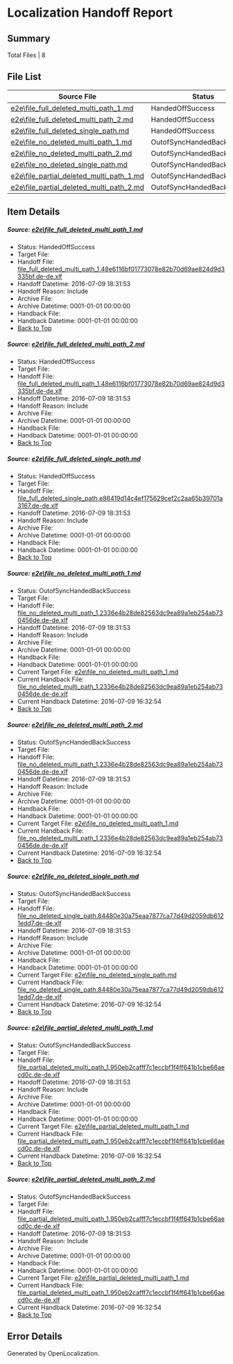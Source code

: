 # <a name='report-top'></a> Localization Handoff Report

## Summary
 Total Files | 8

## File List
 Source File | Status | Details 
 ----------- | ------ | ------- 
 [e2e\file_full_deleted_multi_path_1.md](https://github.com/OpenLocalizationTestOrg/oltest/blob/d2c74e8b582cc60f3cd0c2f1308f99242d6726c3/e2e/file_full_deleted_multi_path_1.md) | HandedOffSuccess | [Details](#9c98d48d9446b569a765e34c70b4ed760ee47c0e1)
 [e2e\file_full_deleted_multi_path_2.md](https://github.com/OpenLocalizationTestOrg/oltest/blob/d2c74e8b582cc60f3cd0c2f1308f99242d6726c3/e2e/file_full_deleted_multi_path_2.md) | HandedOffSuccess | [Details](#9c98d48d9446b569a765e34c70b4ed760ee47c0e2)
 [e2e\file_full_deleted_single_path.md](https://github.com/OpenLocalizationTestOrg/oltest/blob/d2c74e8b582cc60f3cd0c2f1308f99242d6726c3/e2e/file_full_deleted_single_path.md) | HandedOffSuccess | [Details](#b3bb74b8c1693ebc2f68c6513818f67b87becd383)
 [e2e\file_no_deleted_multi_path_1.md](https://github.com/OpenLocalizationTestOrg/oltest/blob/d2c74e8b582cc60f3cd0c2f1308f99242d6726c3/e2e/file_no_deleted_multi_path_1.md) | OutofSyncHandedBackSuccess | [Details](#af04a6ba9dd95879df57fe7cd96eb37b15f2d5704)
 [e2e\file_no_deleted_multi_path_2.md](https://github.com/OpenLocalizationTestOrg/oltest/blob/d2c74e8b582cc60f3cd0c2f1308f99242d6726c3/e2e/file_no_deleted_multi_path_2.md) | OutofSyncHandedBackSuccess | [Details](#af04a6ba9dd95879df57fe7cd96eb37b15f2d5705)
 [e2e\file_no_deleted_single_path.md](https://github.com/OpenLocalizationTestOrg/oltest/blob/d2c74e8b582cc60f3cd0c2f1308f99242d6726c3/e2e/file_no_deleted_single_path.md) | OutofSyncHandedBackSuccess | [Details](#fd88bad2888cfdc0b49339e5dbf9f9e84a34426a6)
 [e2e\file_partial_deleted_multi_path_1.md](https://github.com/OpenLocalizationTestOrg/oltest/blob/d2c74e8b582cc60f3cd0c2f1308f99242d6726c3/e2e/file_partial_deleted_multi_path_1.md) | OutofSyncHandedBackSuccess | [Details](#2bbbf69643661ca23d130ee2b26eac752bcd58147)
 [e2e\file_partial_deleted_multi_path_2.md](https://github.com/OpenLocalizationTestOrg/oltest/blob/d2c74e8b582cc60f3cd0c2f1308f99242d6726c3/e2e/file_partial_deleted_multi_path_2.md) | OutofSyncHandedBackSuccess | [Details](#2bbbf69643661ca23d130ee2b26eac752bcd58148)

## Item Details
##### <a name='9c98d48d9446b569a765e34c70b4ed760ee47c0e1'></a> Source: [e2e\file_full_deleted_multi_path_1.md](https://github.com/OpenLocalizationTestOrg/oltest/blob/d2c74e8b582cc60f3cd0c2f1308f99242d6726c3/e2e/file_full_deleted_multi_path_1.md)
* Status: HandedOffSuccess
* Target File: 
* Handoff File: [file_full_deleted_multi_path_1.48e6116bf01773078e82b70d69ae824d9d3335bf.de-de.xlf](https://github.com/OpenLocalizationTestOrg/olhandoff-e2e/blob/9816560e3ef793d5f9194ecce6fa06eaecbf7f09/ol-handoff/OpenLocalizationTestOrg/oltest-dede-fly/ci/mt/file_full_deleted_multi_path_1.48e6116bf01773078e82b70d69ae824d9d3335bf.de-de.xlf)
* Handoff Datetime: 2016-07-09 18:31:53
* Handoff Reason: Include
* Archive File: 
* Archive Datetime: 0001-01-01 00:00:00
* Handback File: 
* Handback Datetime: 0001-01-01 00:00:00
* [Back to Top](#report-top)

##### <a name='9c98d48d9446b569a765e34c70b4ed760ee47c0e2'></a> Source: [e2e\file_full_deleted_multi_path_2.md](https://github.com/OpenLocalizationTestOrg/oltest/blob/d2c74e8b582cc60f3cd0c2f1308f99242d6726c3/e2e/file_full_deleted_multi_path_2.md)
* Status: HandedOffSuccess
* Target File: 
* Handoff File: [file_full_deleted_multi_path_1.48e6116bf01773078e82b70d69ae824d9d3335bf.de-de.xlf](https://github.com/OpenLocalizationTestOrg/olhandoff-e2e/blob/9816560e3ef793d5f9194ecce6fa06eaecbf7f09/ol-handoff/OpenLocalizationTestOrg/oltest-dede-fly/ci/mt/file_full_deleted_multi_path_1.48e6116bf01773078e82b70d69ae824d9d3335bf.de-de.xlf)
* Handoff Datetime: 2016-07-09 18:31:53
* Handoff Reason: Include
* Archive File: 
* Archive Datetime: 0001-01-01 00:00:00
* Handback File: 
* Handback Datetime: 0001-01-01 00:00:00
* [Back to Top](#report-top)

##### <a name='b3bb74b8c1693ebc2f68c6513818f67b87becd383'></a> Source: [e2e\file_full_deleted_single_path.md](https://github.com/OpenLocalizationTestOrg/oltest/blob/d2c74e8b582cc60f3cd0c2f1308f99242d6726c3/e2e/file_full_deleted_single_path.md)
* Status: HandedOffSuccess
* Target File: 
* Handoff File: [file_full_deleted_single_path.e86419d14c4ef175629cef2c2aa65b39701a3167.de-de.xlf](https://github.com/OpenLocalizationTestOrg/olhandoff-e2e/blob/9816560e3ef793d5f9194ecce6fa06eaecbf7f09/ol-handoff/OpenLocalizationTestOrg/oltest-dede-fly/ci/mt/file_full_deleted_single_path.e86419d14c4ef175629cef2c2aa65b39701a3167.de-de.xlf)
* Handoff Datetime: 2016-07-09 18:31:53
* Handoff Reason: Include
* Archive File: 
* Archive Datetime: 0001-01-01 00:00:00
* Handback File: 
* Handback Datetime: 0001-01-01 00:00:00
* [Back to Top](#report-top)

##### <a name='af04a6ba9dd95879df57fe7cd96eb37b15f2d5704'></a> Source: [e2e\file_no_deleted_multi_path_1.md](https://github.com/OpenLocalizationTestOrg/oltest/blob/d2c74e8b582cc60f3cd0c2f1308f99242d6726c3/e2e/file_no_deleted_multi_path_1.md)
* Status: OutofSyncHandedBackSuccess
* Target File: 
* Handoff File: [file_no_deleted_multi_path_1.2336e4b28de82563dc9ea89a1eb254ab730456de.de-de.xlf](https://github.com/OpenLocalizationTestOrg/olhandoff-e2e/blob/9816560e3ef793d5f9194ecce6fa06eaecbf7f09/ol-handoff/OpenLocalizationTestOrg/oltest-dede-fly/ci/mt/file_no_deleted_multi_path_1.2336e4b28de82563dc9ea89a1eb254ab730456de.de-de.xlf)
* Handoff Datetime: 2016-07-09 18:31:53
* Handoff Reason: Include
* Archive File: 
* Archive Datetime: 0001-01-01 00:00:00
* Handback File: 
* Handback Datetime: 0001-01-01 00:00:00
* Current Target File: [e2e\file_no_deleted_multi_path_1.md](https://github.com/OpenLocalizationTestOrg/oltest-dede-fly/blob/a9e5291e65674a0fa9f263262cc61345a2abc436/e2e/file_no_deleted_multi_path_1.md)
* Current Handback File: [file_no_deleted_multi_path_1.2336e4b28de82563dc9ea89a1eb254ab730456de.de-de.xlf](https://github.com/OpenLocalizationTestOrg/olhandback-e2e/blob/8c5ddaf36505fbb6fcbcf182dd9cf5ba5ef4223c/ol-handback/OpenLocalizationTestOrg/oltest-dede-fly/ci/mt/file_no_deleted_multi_path_1.2336e4b28de82563dc9ea89a1eb254ab730456de.de-de.xlf)
* Current Handback Datetime: 2016-07-09 16:32:54
* [Back to Top](#report-top)

##### <a name='af04a6ba9dd95879df57fe7cd96eb37b15f2d5705'></a> Source: [e2e\file_no_deleted_multi_path_2.md](https://github.com/OpenLocalizationTestOrg/oltest/blob/d2c74e8b582cc60f3cd0c2f1308f99242d6726c3/e2e/file_no_deleted_multi_path_2.md)
* Status: OutofSyncHandedBackSuccess
* Target File: 
* Handoff File: [file_no_deleted_multi_path_1.2336e4b28de82563dc9ea89a1eb254ab730456de.de-de.xlf](https://github.com/OpenLocalizationTestOrg/olhandoff-e2e/blob/9816560e3ef793d5f9194ecce6fa06eaecbf7f09/ol-handoff/OpenLocalizationTestOrg/oltest-dede-fly/ci/mt/file_no_deleted_multi_path_1.2336e4b28de82563dc9ea89a1eb254ab730456de.de-de.xlf)
* Handoff Datetime: 2016-07-09 18:31:53
* Handoff Reason: Include
* Archive File: 
* Archive Datetime: 0001-01-01 00:00:00
* Handback File: 
* Handback Datetime: 0001-01-01 00:00:00
* Current Target File: [e2e\file_no_deleted_multi_path_1.md](https://github.com/OpenLocalizationTestOrg/oltest-dede-fly/blob/a9e5291e65674a0fa9f263262cc61345a2abc436/e2e/file_no_deleted_multi_path_1.md)
* Current Handback File: [file_no_deleted_multi_path_1.2336e4b28de82563dc9ea89a1eb254ab730456de.de-de.xlf](https://github.com/OpenLocalizationTestOrg/olhandback-e2e/blob/8c5ddaf36505fbb6fcbcf182dd9cf5ba5ef4223c/ol-handback/OpenLocalizationTestOrg/oltest-dede-fly/ci/mt/file_no_deleted_multi_path_1.2336e4b28de82563dc9ea89a1eb254ab730456de.de-de.xlf)
* Current Handback Datetime: 2016-07-09 16:32:54
* [Back to Top](#report-top)

##### <a name='fd88bad2888cfdc0b49339e5dbf9f9e84a34426a6'></a> Source: [e2e\file_no_deleted_single_path.md](https://github.com/OpenLocalizationTestOrg/oltest/blob/d2c74e8b582cc60f3cd0c2f1308f99242d6726c3/e2e/file_no_deleted_single_path.md)
* Status: OutofSyncHandedBackSuccess
* Target File: 
* Handoff File: [file_no_deleted_single_path.84480e30a75eaa7877ca77d49d2059db6121edd7.de-de.xlf](https://github.com/OpenLocalizationTestOrg/olhandoff-e2e/blob/9816560e3ef793d5f9194ecce6fa06eaecbf7f09/ol-handoff/OpenLocalizationTestOrg/oltest-dede-fly/ci/mt/file_no_deleted_single_path.84480e30a75eaa7877ca77d49d2059db6121edd7.de-de.xlf)
* Handoff Datetime: 2016-07-09 18:31:53
* Handoff Reason: Include
* Archive File: 
* Archive Datetime: 0001-01-01 00:00:00
* Handback File: 
* Handback Datetime: 0001-01-01 00:00:00
* Current Target File: [e2e\file_no_deleted_single_path.md](https://github.com/OpenLocalizationTestOrg/oltest-dede-fly/blob/a9e5291e65674a0fa9f263262cc61345a2abc436/e2e/file_no_deleted_single_path.md)
* Current Handback File: [file_no_deleted_single_path.84480e30a75eaa7877ca77d49d2059db6121edd7.de-de.xlf](https://github.com/OpenLocalizationTestOrg/olhandback-e2e/blob/8c5ddaf36505fbb6fcbcf182dd9cf5ba5ef4223c/ol-handback/OpenLocalizationTestOrg/oltest-dede-fly/ci/mt/file_no_deleted_single_path.84480e30a75eaa7877ca77d49d2059db6121edd7.de-de.xlf)
* Current Handback Datetime: 2016-07-09 16:32:54
* [Back to Top](#report-top)

##### <a name='2bbbf69643661ca23d130ee2b26eac752bcd58147'></a> Source: [e2e\file_partial_deleted_multi_path_1.md](https://github.com/OpenLocalizationTestOrg/oltest/blob/d2c74e8b582cc60f3cd0c2f1308f99242d6726c3/e2e/file_partial_deleted_multi_path_1.md)
* Status: OutofSyncHandedBackSuccess
* Target File: 
* Handoff File: [file_partial_deleted_multi_path_1.950eb2cafff7c1eccbf1f4ff641b1cbe66aecd0c.de-de.xlf](https://github.com/OpenLocalizationTestOrg/olhandoff-e2e/blob/9816560e3ef793d5f9194ecce6fa06eaecbf7f09/ol-handoff/OpenLocalizationTestOrg/oltest-dede-fly/ci/mt/file_partial_deleted_multi_path_1.950eb2cafff7c1eccbf1f4ff641b1cbe66aecd0c.de-de.xlf)
* Handoff Datetime: 2016-07-09 18:31:53
* Handoff Reason: Include
* Archive File: 
* Archive Datetime: 0001-01-01 00:00:00
* Handback File: 
* Handback Datetime: 0001-01-01 00:00:00
* Current Target File: [e2e\file_partial_deleted_multi_path_1.md](https://github.com/OpenLocalizationTestOrg/oltest-dede-fly/blob/a9e5291e65674a0fa9f263262cc61345a2abc436/e2e/file_partial_deleted_multi_path_1.md)
* Current Handback File: [file_partial_deleted_multi_path_1.950eb2cafff7c1eccbf1f4ff641b1cbe66aecd0c.de-de.xlf](https://github.com/OpenLocalizationTestOrg/olhandback-e2e/blob/8c5ddaf36505fbb6fcbcf182dd9cf5ba5ef4223c/ol-handback/OpenLocalizationTestOrg/oltest-dede-fly/ci/mt/file_partial_deleted_multi_path_1.950eb2cafff7c1eccbf1f4ff641b1cbe66aecd0c.de-de.xlf)
* Current Handback Datetime: 2016-07-09 16:32:54
* [Back to Top](#report-top)

##### <a name='2bbbf69643661ca23d130ee2b26eac752bcd58148'></a> Source: [e2e\file_partial_deleted_multi_path_2.md](https://github.com/OpenLocalizationTestOrg/oltest/blob/d2c74e8b582cc60f3cd0c2f1308f99242d6726c3/e2e/file_partial_deleted_multi_path_2.md)
* Status: OutofSyncHandedBackSuccess
* Target File: 
* Handoff File: [file_partial_deleted_multi_path_1.950eb2cafff7c1eccbf1f4ff641b1cbe66aecd0c.de-de.xlf](https://github.com/OpenLocalizationTestOrg/olhandoff-e2e/blob/9816560e3ef793d5f9194ecce6fa06eaecbf7f09/ol-handoff/OpenLocalizationTestOrg/oltest-dede-fly/ci/mt/file_partial_deleted_multi_path_1.950eb2cafff7c1eccbf1f4ff641b1cbe66aecd0c.de-de.xlf)
* Handoff Datetime: 2016-07-09 18:31:53
* Handoff Reason: Include
* Archive File: 
* Archive Datetime: 0001-01-01 00:00:00
* Handback File: 
* Handback Datetime: 0001-01-01 00:00:00
* Current Target File: [e2e\file_partial_deleted_multi_path_1.md](https://github.com/OpenLocalizationTestOrg/oltest-dede-fly/blob/a9e5291e65674a0fa9f263262cc61345a2abc436/e2e/file_partial_deleted_multi_path_1.md)
* Current Handback File: [file_partial_deleted_multi_path_1.950eb2cafff7c1eccbf1f4ff641b1cbe66aecd0c.de-de.xlf](https://github.com/OpenLocalizationTestOrg/olhandback-e2e/blob/8c5ddaf36505fbb6fcbcf182dd9cf5ba5ef4223c/ol-handback/OpenLocalizationTestOrg/oltest-dede-fly/ci/mt/file_partial_deleted_multi_path_1.950eb2cafff7c1eccbf1f4ff641b1cbe66aecd0c.de-de.xlf)
* Current Handback Datetime: 2016-07-09 16:32:54
* [Back to Top](#report-top)


## Error Details

Generated by OpenLocalization.
